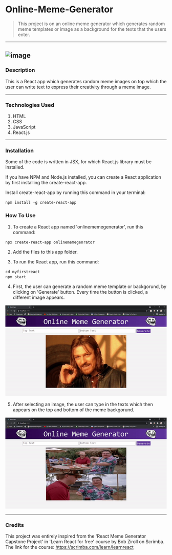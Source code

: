 # Online-Meme-Generator
>This project is on an online meme generator which generates random meme templates or image as a background for the texts that the users enter.

---
![image](https://user-images.githubusercontent.com/57536255/118364429-0192b800-b5b6-11eb-92fa-2d912dbbf4c1.png)
---

### Description ###

This is a React app which generates random meme images on top which the user can write text to express their creativity through a meme image.

---

### Technologies Used ###
1. HTML
2. CSS
3. JavaScript
4. React.js

---

### Installation ###

Some of the code is written in JSX, for which React.js library must be installed.

If you have NPM and Node.js installed, you can create a React application by first installing the create-react-app.

Install create-react-app by running this command in your terminal:

```
npm install -g create-react-app
```

### How To Use ###

1. To create a React app named 'onlinememegenerator', run this command:
```
npx create-react-app onlinememegenrator
```
2. Add the files to this app folder.

3. To run the React app, run this command:

```
cd myfirstreact
npm start
```
4. First, the user can generate a random meme template or backgorund, by clicking on 'Generate' button. Every time the button is clicked, a different image appears.

![](https://github.com/hellomlorg/Online-Meme-Generator/blob/fa4688b767e4b43eeb47eb86980fe1cced191f88/generate_meme_template.gif)

5. After selecting an image, the user can type in the texts which then appears on the top and bottom of the meme backgorund.

![](https://github.com/hellomlorg/Online-Meme-Generator/blob/b7786da1096e356314a68ab430fc2a45afd613de/add_text.gif)

---

### Credits ###

This project was entirely inspired from the 'React Meme Generator Capstone Project' in 'Learn React for free' course by Bob Ziroll on Scrimba.
The link for the course: https://scrimba.com/learn/learnreact
